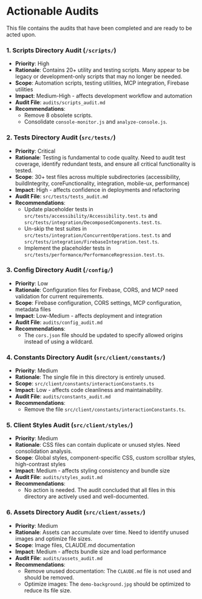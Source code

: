 # Actionable Audits

This file contains the audits that have been completed and are ready to be acted upon.

### 1. **Scripts Directory Audit** (`/scripts/`)
- **Priority**: High
- **Rationale**: Contains 20+ utility and testing scripts. Many appear to be legacy or development-only scripts that may no longer be needed.
- **Scope**: Automation scripts, testing utilities, MCP integration, Firebase utilities
- **Impact**: Medium-High - affects development workflow and automation
- **Audit File**: `audits/scripts_audit.md`
- **Recommendations**:
  - Remove 8 obsolete scripts.
  - Consolidate `console-monitor.js` and `analyze-console.js`.

### 2. **Tests Directory Audit** (`src/tests/`)
- **Priority**: Critical
- **Rationale**: Testing is fundamental to code quality. Need to audit test coverage, identify redundant tests, and ensure all critical functionality is tested.
- **Scope**: 30+ test files across multiple subdirectories (accessibility, buildIntegrity, coreFunctionality, integration, mobile-ux, performance)
- **Impact**: High - affects confidence in deployments and refactoring
- **Audit File**: `src/tests/tests_audit.md`
- **Recommendations**:
  - Update placeholder tests in `src/tests/accessibility/Accessibility.test.ts` and `src/tests/integration/DecomposedComponents.test.ts`.
  - Un-skip the test suites in `src/tests/integration/ConcurrentOperations.test.ts` and `src/tests/integration/FirebaseIntegration.test.ts`.
  - Implement the placeholder tests in `src/tests/performance/PerformanceRegression.test.ts`.

### 3. **Config Directory Audit** (`/config/`)
- **Priority**: Low
- **Rationale**: Configuration files for Firebase, CORS, and MCP need validation for current requirements.
- **Scope**: Firebase configuration, CORS settings, MCP configuration, metadata files
- **Impact**: Low-Medium - affects deployment and integration
- **Audit File**: `audits/config_audit.md`
- **Recommendations**:
  - The `cors.json` file should be updated to specify allowed origins instead of using a wildcard.

### 4. **Constants Directory Audit** (`src/client/constants/`)
- **Priority**: Medium
- **Rationale**: The single file in this directory is entirely unused.
- **Scope**: `src/client/constants/interactionConstants.ts`
- **Impact**: Low - affects code cleanliness and maintainability.
- **Audit File**: `audits/constants_audit.md`
- **Recommendations**:
  - Remove the file `src/client/constants/interactionConstants.ts`.

### 5. **Client Styles Audit** (`src/client/styles/`)
- **Priority**: Medium
- **Rationale**: CSS files can contain duplicate or unused styles. Need consolidation analysis.
- **Scope**: Global styles, component-specific CSS, custom scrollbar styles, high-contrast styles
- **Impact**: Medium - affects styling consistency and bundle size
- **Audit File**: `audits/styles_audit.md`
- **Recommendations**:
  - No action is needed. The audit concluded that all files in this directory are actively used and well-documented.

### 6. **Assets Directory Audit** (`src/client/assets/`)
- **Priority**: Medium
- **Rationale**: Assets can accumulate over time. Need to identify unused images and optimize file sizes.
- **Scope**: Image files, CLAUDE.md documentation
- **Impact**: Medium - affects bundle size and load performance
- **Audit File**: `audits/assets_audit.md`
- **Recommendations**:
  - Remove unused documentation: The `CLAUDE.md` file is not used and should be removed.
  - Optimize images: The `demo-background.jpg` should be optimized to reduce its file size.
